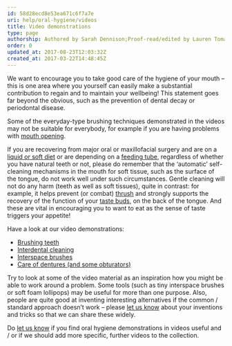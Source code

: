 ```yaml
---
id: 58d28ecd8e53ea671c6f7a7e
uri: help/oral-hygiene/videos
title: Video demonstrations
type: page
authorship: Authored by Sarah Dennison;Proof-read/edited by Lauren Tomasello
order: 0
updated_at: 2017-08-23T12:03:32Z
created_at: 2017-03-22T14:48:45Z
---
```


<p>We want to encourage you to take good care of the hygiene of
    your mouth – this is one area where you yourself can easily
    make a substantial contribution to regain and to maintain
    your wellbeing! This statement goes far beyond the obvious,
    such as the prevention of dental decay or periodontal disease.</p>
<p>Some of the everyday-type brushing techniques demonstrated in
    the videos may not be suitable for everybody, for example
    if you are having problems with <a href="/diagnosis/a-z/trismus">mouth opening</a>.</p>
<p>If you are recovering from major oral or maxillofacial surgery
    and are on a <a href="/help/oral-food">liquid or soft diet</a>    or are depending on a <a href="/help/non-oral-food">feeding tube</a>,
    regardless of whether you have natural teeth or not, please
    do remember that the ‘automatic’ self-cleaning mechanisms
    in the mouth for soft tissue, such as the surface of the
    tongue, do not work well under such circumstances. Gentle
    cleaning will not do any harm (teeth as well as soft tissues),
    quite in contrast: for example, it helps prevent (or combat)
    <a href="/diagnosis/a-z/infection">thrush</a> and strongly
    supports the recovery of the function of your <a href="/help/oral-food/ttt">taste buds</a>,
    on the back of the tongue. And these are vital in encouraging
    you to want to eat as the sense of taste triggers your appetite!</p>
<p>Have a look at our video demonstrations:</p>
<ul>
    <li><a href="/help/oral-hygiene/videos/brushing">Brushing teeth</a></li>
    <li><a href="/help/oral-hygiene/videos/interdental-cleaning">Interdental cleaning</a></li>
    <li><a href="/help/oral-hygiene/videos/interspace">Interspace brushes</a></li>
    <li><a href="/help/oral-hygiene/videos/dentures">Care of dentures (and some obturators)</a></li>
</ul>
<p>Try to look at some of the video material as an inspiration how
    you might be able to work around a problem. Some tools (such
    as tiny interspace brushes or soft foam lollipops) may be
    useful for more than one purpose. Also, people are quite
    good at inventing interesting alternatives if the common
    / standard approach doesn’t work – please <a href="/help/oral-hygiene/videos/feedback">let us know</a>    about your inventions and tricks so that we can share these
    widely.</p>
<p>Do <a href="/help/oral-hygiene/videos/feedback">let us know</a>    if you find oral hygiene demonstrations in videos useful
    and / or if we should add more specific, further videos to
    the collection.</p>
